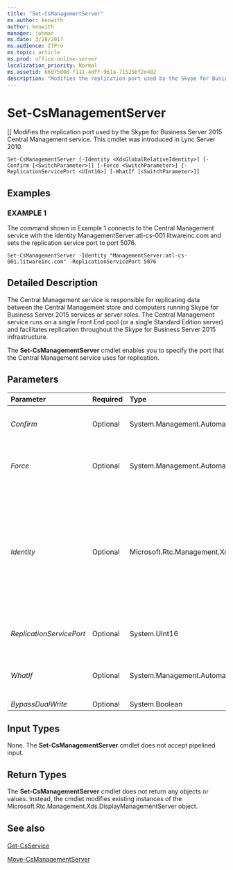 ```yaml
---
title: "Set-CsManagementServer"
ms.author: kenwith
author: kenwith
manager: johmar
ms.date: 3/28/2017
ms.audience: ITPro
ms.topic: article
ms.prod: office-online-server
localization_priority: Normal
ms.assetid: 6607580d-f111-4dff-961a-71525bf2e482
description: "Modifies the replication port used by the Skype for Business Server 2015 Central Management service. This cmdlet was introduced in Lync Server 2010."
---
```


# Set-CsManagementServer
[]
Modifies the replication port used by the Skype for Business Server 2015 Central Management service. This cmdlet was introduced in Lync Server 2010.
  
```
Set-CsManagementServer [-Identity <XdsGlobalRelativeIdentity>] [-Confirm [<SwitchParameter>]] [-Force <SwitchParameter>] [-ReplicationServicePort <UInt16>] [-WhatIf [<SwitchParameter>]]

```

## Examples

### EXAMPLE 1

The command shown in Example 1 connects to the Central Management service with the Identity ManagementServer:atl-cs-001.litwareinc.com and sets the replication service port to port 5076.
  
```
Set-CsManagementServer -Identity "ManagementServer:atl-cs-001.litwareinc.com" -ReplicationServicePort 5076
```

## Detailed Description

The Central Management service is responsible for replicating data between the Central Management store and computers running Skype for Business Server 2015 services or server roles. The Central Management service runs on a single Front End pool (or a single Standard Edition server) and facilitates replication throughout the Skype for Business Server 2015 infrastructure. 
  
The **Set-CsManagementServer** cmdlet enables you to specify the port that the Central Management service uses for replication.
  
## Parameters

|**Parameter**|**Required**|**Type**|**Description**|
|:-----|:-----|:-----|:-----|
| _Confirm_ <br/> |Optional  <br/> |System.Management.Automation.SwitchParameter  <br/> |Prompts you for confirmation before executing the command.  <br/> |
| _Force_ <br/> |Optional  <br/> |System.Management.Automation.SwitchParameter  <br/> |Suppresses the display of any non-fatal error message that might occur when running the command.  <br/> |
| _Identity_ <br/> |Optional  <br/> |Microsoft.Rtc.Management.Xds.XdsGlobalRelativeIdentity  <br/> |Unique identifier for the Central Management service. For example:  `-Identity "ManagementServer:atl-cs-001.litwareinc.com"`.  <br/> Note that you can leave off the prefix "ManagementServer:" when specifying a Central Management Server. For example:  `-Identity "atl-cs-001.litwareinc.com"`.  <br/> |
| _ReplicationServicePort_ <br/> |Optional  <br/> |System.UInt16  <br/> |Port number for the replication port used by the Central Management service.  <br/> |
| _WhatIf_ <br/> |Optional  <br/> |System.Management.Automation.SwitchParameter  <br/> |Describes what would happen if you executed the command without actually executing the command.  <br/> |
| _BypassDualWrite_ <br/> |Optional  <br/> |System.Boolean  <br/> |PARAMVALUE: $true | $false  <br/> |
   
## Input Types

None. The **Set-CsManagementServer** cmdlet does not accept pipelined input.
  
## Return Types

The **Set-CsManagementServer** cmdlet does not return any objects or values. Instead, the cmdlet modifies existing instances of the Microsoft.Rtc.Management.Xds.DisplayManagementServer object.
  
## See also

#### 

[Get-CsService](get-csservice.md)
  
[Move-CsManagementServer](move-csmanagementserver.md)


